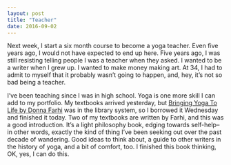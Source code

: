```yaml
---
layout: post
title: "Teacher"
date: 2016-09-02
---
```


Next week, I start a six month course to become a yoga teacher. Even five years ago, I would not have expected to end up here. Five years ago, I was still resisting telling people I was a teacher when they asked. I wanted to be a writer when I grew up. I wanted to make money making art. At 34, I had to admit to myself that it probably wasn’t going to happen, and, hey, it’s not so bad being a teacher. 

I’ve been teaching since I was in high school. Yoga is one more skill I can add to my portfolio. My textbooks arrived yesterday, but <a href="http://www.donnafarhi.co.nz/wp/product/bringing-yoga-to-life/">Bringing Yoga To Life by Donna Farhi</a> was in the library system, so I borrowed it Wednesday and finished it today. Two of my textbooks are written by Farhi, and this was a good introduction. It’s a light philosophy book, edging towards self-help–in other words, exactly the kind of thing I’ve been seeking out over the past decade of wandering. Good ideas to think about, a guide to other writers in the history of yoga, and a bit of comfort, too. I finished this book thinking, OK, yes, I can do this.
